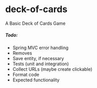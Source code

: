 # deck-of-cards
A Basic Deck of Cards Game

##### Todo:
* Spring MVC error handling
* Removes
* Save entity, if necessary
* Tests (unit and integration)
* Collect URLs (maybe create clickable)
* Format code
* Expected functionality

